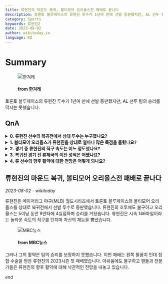 ```yaml
---
title: 류현진의 마운드 복귀, 볼티모어 오리올스전 패배로 끝나다
description: 토론토 블루제이스의 류현진 투수가 1년여 만에 선발 등판했지만, AL 선두 팀의 승리를 막지는 못했습니다.
category: Sports
keywords: 류현진2
date: 2023-08-02
author: wikitoday.io
language: KO
---
```


# Summary

<figure>
    <img src="https://flexible.img.hani.co.kr/flexible/normal/970/652/imgdb/original/2023/0802/20230802501164.jpg" alt="한겨레" />
    <figcaption>
        <h4> from 한겨레</h4>
    </figcaption>
</figure>

토론토 블루제이스의 류현진 투수가 1년여 만에 선발 등판했지만, AL 선두 팀의 승리를 막지는 못했습니다.

## QnA


<details>
    <summary><b>0. 류현진 선수의 복귀전에서 상대 투수는 누구였나요?</b></summary>
    류현진이 볼티모어 오리올스를 상대로 투구했습니다.
</details>

<details>
    <summary><b>1. 볼티모어 오리올스가 류현진을 상대로 얼마나 많은 득점을 올렸나요?</b></summary>
    볼티모어 오리올스는 류현진을 상대로 4득점을 올렸습니다.
</details>

<details>
    <summary><b>2. 경기 중 류현진의 직구 속도는 어느 정도였나요?</b></summary>
    류현진의 직구는 최고 시속 146마일이라는 놀라운 속도를 기록했습니다.
</details>

<details>
    <summary><b>3. 복귀전 경기 전 류제국의 이전 성적은 어땠나요?</b></summary>
    류 선수는 왼쪽 팔꿈치 인대 접합 수술로 1년 넘게 경기에 나서지 못했습니다.
</details>

<details>
    <summary><b>4. 류 선수의 향후 활약에 대한 전망은 어떻게 되나요?</b></summary>
    패배에도 불구하고 팬들과 전문가들은 류제국의 향후 활약에 대해 낙관적인 전망을 내놓고 있습니다.
</details>


## 류현진의 마운드 복귀, 볼티모어 오리올스전 패배로 끝나다

_2023-08-02 - wikitoday_

류현진은 메이저리그 야구(MLB) 월드시리즈에서 토론토 블루제이스와 볼티모어 오리올스를 상대로 복귀전에서 선발 투수로 등판했습니다. 류현진의 호투에도 불구하고 오리올스는 5이닝 동안 9안타에 4실점하며 승리를 거뒀습니다. 류현진은 시속 146마일이라는 놀라운 속도의 직구를 던지며 자신의 재능을 뽐냈습니다.

<figure>
    <img src="https://image.imnews.imbc.com/news/2023/sports/article/__icsFiles/afieldfile/2023/08/02/y230802-3.jpg" alt="MBC뉴스" />
    <figcaption>
        <h4> from MBC뉴스</h4>
    </figcaption>
</figure>

그러나 그의 활약은 팀의 승리를 보장하지 못했습니다. 이번 패배는 왼쪽 팔꿈치 인대 접합 수술을 받은 류현진의 2023시즌 첫 패배였습니다. 아쉬움에도 불구하고 팬들과 전문가들은 류현진의 향후 활약에 대해 낙관적인 전망을 내놓고 있습니다.

_end_
